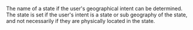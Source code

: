 The name of a state if the user's geographical intent can be determined. The state is set if the user's intent is a state or sub geography of the state, and not necessarily if they are physically located in the state.
